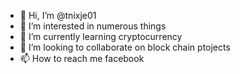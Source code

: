 - 👋 Hi, I’m @tnixje01
- 👀 I’m interested in numerous things
- 🌱 I’m currently learning cryptocurrency
- 💞️ I’m looking to collaborate on block chain ptojects
- 📫 How to reach me facebook

<!---
tnixje01/tnixje01 is a ✨ special ✨ repository because its `README.md` (this file) appears on your GitHub profile.
You can click the Preview link to take a look at your changes.
--->
